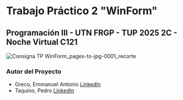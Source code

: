 # Trabajo Práctico 2 "WinForm"
## Programación III - UTN FRGP - TUP 2025 2C - Noche Virtual C121


![Consigna TP WinForm_pages-to-jpg-0001_recorte](https://github.com/user-attachments/assets/3b40352b-7196-4935-96a9-3a6a08564395)


### Autor del Proyecto
- Greco, Emmanuel Antonio [LinkedIn](https://www.linkedin.com/in/emmanuel-antonio-greco-689691b7)
- Taquino, Pedro [LinkedIn](https://www.linkedin.com/in/pedro-taquino-737853225)
